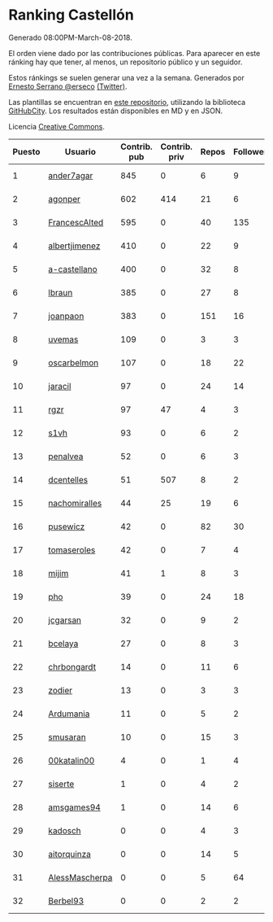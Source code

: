 # Ranking Castellón

Generado 08:00PM-March-08-2018.

El orden viene dado por las contribuciones públicas. Para aparecer en este ránking hay que tener, al menos, un repositorio público y un seguidor.

Estos ránkings se suelen generar una vez a la semana. Generados por [Ernesto Serrano @erseco](https://github.com/erseco/) [(Twitter)](https://twitter.com/erseco).

Las plantillas se encuentran en [este repositorio](https://github.com/iblancasa/GH-Spanish-Ranking), utilizando la biblioteca [GitHubCity](https://github.com/iblancasa/GitHubCity). Los resultados están disponibles en MD y en JSON.

Licencia [Creative Commons](https://creativecommons.org/licenses/by/4.0/).

| Puesto   |  Usuario  | Contrib. pub | Contrib. priv |Repos| Followers | Desde |  Avatar  |
|----------|-----------|--------------|---------------|-----|-----------|-------|----------|
|1|[ander7agar](https://github.com/ander7agar)|845|0|6|9|2014-03-06|![ander7agar](https://avatars2.githubusercontent.com/u/6875232)|
|2|[agonper](https://github.com/agonper)|602|414|21|6|2015-01-27|![agonper](https://avatars3.githubusercontent.com/u/10727467)|
|3|[FrancescAlted](https://github.com/FrancescAlted)|595|0|40|135|2010-06-25|![FrancescAlted](https://avatars0.githubusercontent.com/u/314521)|
|4|[albertjimenez](https://github.com/albertjimenez)|410|0|22|9|2015-05-21|![albertjimenez](https://avatars3.githubusercontent.com/u/12547680)|
|5|[a-castellano](https://github.com/a-castellano)|400|0|32|8|2015-03-17|![a-castellano](https://avatars0.githubusercontent.com/u/11519707)|
|6|[lbraun](https://github.com/lbraun)|385|0|27|8|2010-06-02|![lbraun](https://avatars2.githubusercontent.com/u/294776)|
|7|[joanpaon](https://github.com/joanpaon)|383|0|151|16|2013-06-30|![joanpaon](https://avatars1.githubusercontent.com/u/4895527)|
|8|[uvemas](https://github.com/uvemas)|109|0|3|3|2011-10-03|![uvemas](https://avatars1.githubusercontent.com/u/1099529)|
|9|[oscarbelmon](https://github.com/oscarbelmon)|107|0|18|22|2013-04-05|![oscarbelmon](https://avatars0.githubusercontent.com/u/4066452)|
|10|[jaracil](https://github.com/jaracil)|97|0|24|14|2014-01-10|![jaracil](https://avatars0.githubusercontent.com/u/6370372)|
|11|[rgzr](https://github.com/rgzr)|97|47|4|3|2015-07-03|![rgzr](https://avatars1.githubusercontent.com/u/13169716)|
|12|[s1vh](https://github.com/s1vh)|93|0|6|2|2014-10-09|![s1vh](https://avatars1.githubusercontent.com/u/9099118)|
|13|[penalvea](https://github.com/penalvea)|52|0|6|3|2013-04-09|![penalvea](https://avatars3.githubusercontent.com/u/4102114)|
|14|[dcentelles](https://github.com/dcentelles)|51|507|8|2|2013-07-15|![dcentelles](https://avatars2.githubusercontent.com/u/5012707)|
|15|[nachomiralles](https://github.com/nachomiralles)|44|25|19|6|2013-06-26|![nachomiralles](https://avatars2.githubusercontent.com/u/4831513)|
|16|[pusewicz](https://github.com/pusewicz)|42|0|82|30|2008-02-26|![pusewicz](https://avatars2.githubusercontent.com/u/940)|
|17|[tomaseroles](https://github.com/tomaseroles)|42|0|7|4|2015-02-16|![tomaseroles](https://avatars0.githubusercontent.com/u/11036562)|
|18|[mijim](https://github.com/mijim)|41|1|8|3|2016-02-01|![mijim](https://avatars1.githubusercontent.com/u/17006034)|
|19|[pho](https://github.com/pho)|39|0|24|18|2009-05-25|![pho](https://avatars0.githubusercontent.com/u/88469)|
|20|[jcgarsan](https://github.com/jcgarsan)|32|0|9|2|2013-09-26|![jcgarsan](https://avatars3.githubusercontent.com/u/5547857)|
|21|[bcelaya](https://github.com/bcelaya)|27|0|8|3|2014-09-12|![bcelaya](https://avatars2.githubusercontent.com/u/8750450)|
|22|[chrbongardt](https://github.com/chrbongardt)|14|0|11|6|2012-11-19|![chrbongardt](https://avatars3.githubusercontent.com/u/2834466)|
|23|[zodier](https://github.com/zodier)|13|0|3|3|2010-11-13|![zodier](https://avatars0.githubusercontent.com/u/480371)|
|24|[Ardumania](https://github.com/Ardumania)|11|0|5|2|2012-02-17|![Ardumania](https://avatars0.githubusercontent.com/u/1445949)|
|25|[smusaran](https://github.com/smusaran)|10|0|15|3|2015-11-10|![smusaran](https://avatars2.githubusercontent.com/u/15787704)|
|26|[00katalin00](https://github.com/00katalin00)|4|0|1|4|2017-10-18|![00katalin00](https://avatars3.githubusercontent.com/u/32898469)|
|27|[siserte](https://github.com/siserte)|1|0|4|2|2014-02-05|![siserte](https://avatars2.githubusercontent.com/u/6595035)|
|28|[amsgames94](https://github.com/amsgames94)|1|0|14|6|2014-03-15|![amsgames94](https://avatars3.githubusercontent.com/u/6959189)|
|29|[kadosch](https://github.com/kadosch)|0|0|4|3|2011-12-31|![kadosch](https://avatars1.githubusercontent.com/u/1296520)|
|30|[aitorquinza](https://github.com/aitorquinza)|0|0|14|5|2012-09-17|![aitorquinza](https://avatars3.githubusercontent.com/u/2361502)|
|31|[AlessMascherpa](https://github.com/AlessMascherpa)|0|0|5|64|2011-04-03|![AlessMascherpa](https://avatars2.githubusercontent.com/u/706750)|
|32|[Berbel93](https://github.com/Berbel93)|0|0|2|2|2016-03-02|![Berbel93](https://avatars2.githubusercontent.com/u/17596372)|
